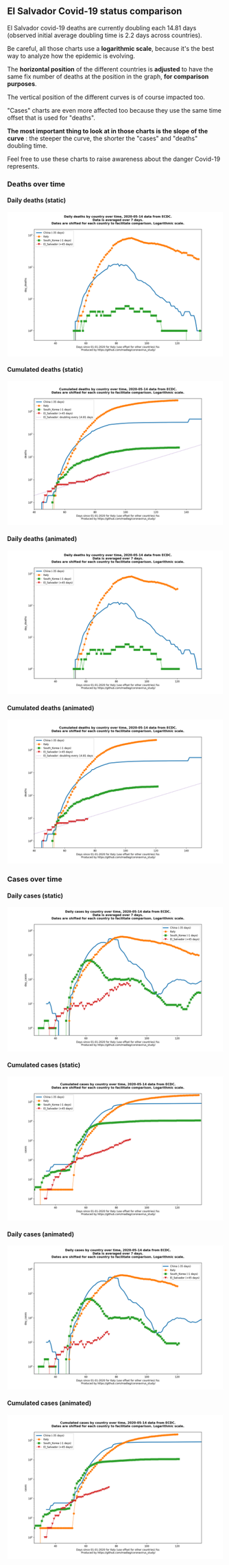 ## El Salvador Covid-19 status comparison 

El Salvador covid-19 deaths are currently doubling each 14.81 days (observed initial average doubling time is 2.2 days across countries).



Be careful, all those charts use a **logarithmic scale**, because it's the best way to analyze how the epidemic is evolving.
 
The **horizontal position** of the different countries is **adjusted** to have the same fix number of deaths at the position in the graph, **for comparison purposes**.

The vertical position of the different curves is of course impacted too.

"Cases" charts are even more affected too because they use the same time offset that is used for "deaths".

**The most important thing to look at in those charts is the slope of the curve** : the steeper the curve, the shorter the "cases" and "deaths" doubling time.

Feel free to use these charts to raise awareness about the danger Covid-19 represents. 


 
### Deaths over time
 
#### Daily deaths (static)
![El Salvador covid-19 daily deaths static chart](https://raw.githubusercontent.com/madlag/coronavirus_study/master/notebooks/graphs/2020-05-14/countries/El_Salvador/2020-05-14_El_Salvador_day_deaths.png "El Salvador covid-19 day_deaths static chart")   
 
#### Cumulated deaths (static)
![El Salvador covid-19 cumulated deaths static chart](https://raw.githubusercontent.com/madlag/coronavirus_study/master/notebooks/graphs/2020-05-14/countries/El_Salvador/2020-05-14_El_Salvador_deaths.png "El Salvador covid-19 deaths static chart")   
 
#### Daily deaths (animated)
![El Salvador covid-19 daily deaths animated chart](https://raw.githubusercontent.com/madlag/coronavirus_study/master/notebooks/graphs/2020-05-14/countries/El_Salvador/2020-05-14_El_Salvador_day_deaths.gif "El Salvador covid-19 day_deaths animated chart")   
 
#### Cumulated deaths (animated)
![El Salvador covid-19 cumulated deaths animated chart](https://raw.githubusercontent.com/madlag/coronavirus_study/master/notebooks/graphs/2020-05-14/countries/El_Salvador/2020-05-14_El_Salvador_deaths.gif "El Salvador covid-19 deaths animated chart")   

 
### Cases over time
 
#### Daily cases (static)
![El Salvador covid-19 daily cases static chart](https://raw.githubusercontent.com/madlag/coronavirus_study/master/notebooks/graphs/2020-05-14/countries/El_Salvador/2020-05-14_El_Salvador_day_cases.png "El Salvador covid-19 day_cases static chart")   
 
#### Cumulated cases (static)
![El Salvador covid-19 cumulated cases static chart](https://raw.githubusercontent.com/madlag/coronavirus_study/master/notebooks/graphs/2020-05-14/countries/El_Salvador/2020-05-14_El_Salvador_cases.png "El Salvador covid-19 cases static chart")   
 
#### Daily cases (animated)
![El Salvador covid-19 daily cases animated chart](https://raw.githubusercontent.com/madlag/coronavirus_study/master/notebooks/graphs/2020-05-14/countries/El_Salvador/2020-05-14_El_Salvador_day_cases.gif "El Salvador covid-19 day_cases animated chart")   
 
#### Cumulated cases (animated)
![El Salvador covid-19 cumulated cases animated chart](https://raw.githubusercontent.com/madlag/coronavirus_study/master/notebooks/graphs/2020-05-14/countries/El_Salvador/2020-05-14_El_Salvador_cases.gif "El Salvador covid-19 cases animated chart")   

